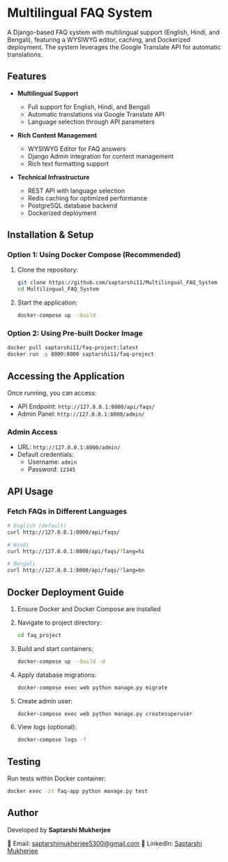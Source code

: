 # Multilingual FAQ System

A Django-based FAQ system with multilingual support (English, Hindi, and Bengali), featuring a WYSIWYG editor, caching, and Dockerized deployment. The system leverages the Google Translate API for automatic translations.

## Features

- **Multilingual Support**
  - Full support for English, Hindi, and Bengali
  - Automatic translations via Google Translate API
  - Language selection through API parameters

- **Rich Content Management**
  - WYSIWYG Editor for FAQ answers
  - Django Admin integration for content management
  - Rich text formatting support

- **Technical Infrastructure**
  - REST API with language selection
  - Redis caching for optimized performance
  - PostgreSQL database backend
  - Dockerized deployment

## Installation & Setup

### Option 1: Using Docker Compose (Recommended)

1. Clone the repository:
   ```bash
   git clone https://github.com/saptarshi11/Multilingual_FAQ_System
   cd Multilingual_FAQ_System
   ```

2. Start the application:
   ```bash
   docker-compose up --build
   ```

### Option 2: Using Pre-built Docker Image

```bash
docker pull saptarshi11/faq-project:latest
docker run -p 8000:8000 saptarshi11/faq-project
```

## Accessing the Application

Once running, you can access:
- API Endpoint: `http://127.0.0.1:8000/api/faqs/`
- Admin Panel: `http://127.0.0.1:8000/admin/`

### Admin Access
- URL: `http://127.0.0.1:8000/admin/`
- Default credentials:
  - Username: `admin`
  - Password: `12345`

## API Usage

### Fetch FAQs in Different Languages

```bash
# English (default)
curl http://127.0.0.1:8000/api/faqs/

# Hindi
curl http://127.0.0.1:8000/api/faqs/?lang=hi

# Bengali
curl http://127.0.0.1:8000/api/faqs/?lang=bn
```

## Docker Deployment Guide

1. Ensure Docker and Docker Compose are installed
2. Navigate to project directory:
   ```bash
   cd faq_project
   ```

3. Build and start containers:
   ```bash
   docker-compose up --build -d
   ```

4. Apply database migrations:
   ```bash
   docker-compose exec web python manage.py migrate
   ```

5. Create admin user:
   ```bash
   docker-compose exec web python manage.py createsuperuser
   ```

6. View logs (optional):
   ```bash
   docker-compose logs -f
   ```

## Testing

Run tests within Docker container:
```bash
docker exec -it faq-app python manage.py test
```

## Author

Developed by **Saptarshi Mukherjee**

📧 Email: saptarshimukherjee5300@gmail.com
🔗 LinkedIn: [Saptarshi Mukherjee](https://www.linkedin.com/in/saptarshi-mukherjee-a37935238/)


